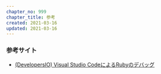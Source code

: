 ```yaml
---
chapter_no: 999
chapter_title: 参考
created: 2021-03-16
updated: 2021-03-16
---
```

### 参考サイト
- [(DevelopersIO) Visual Studio CodeによるRubyのデバッグ](https://dev.classmethod.jp/articles/visual-studio-code-ruby-debug/)